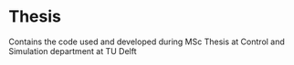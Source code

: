 # Thesis
Contains the code used and developed during MSc Thesis at Control and Simulation department at TU Delft
